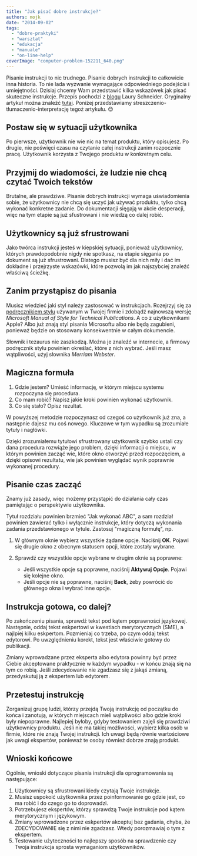 ```yaml
---
title: "Jak pisać dobre instrukcje?"
authors: mojk
date: "2014-09-02"
tags:
  - "dobre-praktyki"
  - "warsztat"
  - "edukacja"
  - "manuale"
  - "on-line-help"
coverImage: "computer-problem-152211_640.png"
---
```


Pisanie instrukcji to nic trudnego. Pisanie dobrych instrukcji to całkowicie
inna historia. To nie lada wyzwanie wymagające odpowiedniego podejścia i
umiejętności. Dzisiaj chcemy Wam przedstawić kilka wskazówek jak pisać skuteczne
instrukcje. Przepis pochodzi z [blogu](http://lauraschneider.hubpages.com/)
Laury Schneider. Oryginalny artykuł można znaleźć
[tutaj](http://lauraschneider.hubpages.com/hub/How-to-write-better-computer-instructions).
Poniżej przedstawiamy streszczenio-tłumaczenio-interpretację tegoż artykułu. 😊

## Postaw się w sytuacji użytkownika

Po pierwsze, użytkownik nie wie nic na temat produktu, który opisujesz. Po
drugie, nie poświęci czasu na czytanie całej instrukcji zanim rozpocznie pracę.
Użytkownik korzysta z Twojego produktu w konkretnym celu.

## Przyjmij do wiadomości, że ludzie nie chcą czytać Twoich tekstów

Brutalne, ale prawdziwe. Pisanie dobrych instrukcji wymaga uświadomienia sobie,
że użytkownicy nie chcą się uczyć jak używać produktu, tylko chcą wykonać
konkretne zadanie. Do dokumentacji sięgają w akcie desperacji, więc na tym
etapie są już sfustrowani i nie wiedzą co dalej robić.

## Użytkownicy są już sfrustrowani

Jako twórca instrukcji jesteś w kiepskiej sytuacji, ponieważ użytkownicy,
których prawdopodobnie nigdy nie spotkasz, na etapie sięgania po dokument są już
sfrustrowani. Dlatego musisz być dla nich miły i dać im dokładne i przejrzyste
wskazówki, które pozwolą im jak najszybciej znaleźć właściwą ścieżkę.

## Zanim przystąpisz do pisania

Musisz wiedzieć jaki styl należy zastosować w instrukcjach. Rozejrzyj się za
[podręcznikiem stylu](http://techwriter.pl/podrecznik-stylu-stylrecznik/)
używanym w Twojej firmie i zdobądź najnowszą wersję _Microsoft Manual of Style
for Technical Publications_. A co z użytkownikami Apple? Albo już znają styl
pisania Microsoftu albo nie będą zagubieni, ponieważ będzie on stosowany
konsekwentnie w całym dokumencie.

Słownik i tezaurus nie zaszkodzą. Można je znaleźć w internecie, a firmowy
podręcznik stylu powinien określać, które z nich wybrać. Jeśli masz wątpliwości,
użyj słownika _Merriam Webster_.

## Magiczna formuła

1. Gdzie jestem? Umieść informację, w którym miejscu systemu rozpoczyna się
   procedura.
2. Co mam robić? Napisz jakie kroki powinien wykonać użytkownik.
3. Co się stało? Opisz rezultat.

W powyższej metodzie rozpoczynasz od czegoś co użytkownik już zna, a następnie
dajesz mu coś nowego. Kluczowe w tym wypadku są zrozumiałe tytuły i nagłówki.

Dzięki zrozumiałemu tytułowi sfrustrowany użytkownik szybko ustali czy dana
procedura rozwiąże jego problem, dzięki informacji o miejscu, w którym powinien
zacząć wie, które okno otworzyć przed rozpoczęciem, a dzięki opisowi rezultatu,
wie jak powinien wyglądać wynik poprawnie wykonanej procedury.

## Pisanie czas zacząć

Znamy już zasady, więc możemy przystąpić do działania cały czas pamiętając o
perspektywie użytkownika.

Tytuł rozdziału powinien brzmieć "Jak wykonać ABC", a sam rozdział powinien
zawierać tylko i wyłącznie instrukcje, który dotyczą wykonania zadania
przedstawionego w tytule. Zastosuj "magiczną formułę", np.

1. W głównym oknie wybierz wszystkie żądane opcje. Naciśnij **OK**. Pojawi się
   drugie okno z obecnym statusem opcji, które zostały wybrane.
2. Sprawdź czy wszystkie opcje wybrane w drugim oknie są poprawne:

   - Jeśli wszystkie opcje są poprawne, naciśnij **Aktywuj Opcje**. Pojawi się
     kolejne okno.
   - Jeśli opcje nie są poprawne, naciśnij **Back**, żeby powrócić do głównego
     okna i wybrać inne opcje.

## Instrukcja gotowa, co dalej?

Po zakończeniu pisania, sprawdź tekst pod kątem poprawności językowej.
Następnie, oddaj tekst eskpertowi w kwestiach merytorycznych (SME), a najlpiej
kilku eskpertom. Pozmieniaj co trzeba, po czym oddaj tekst edytorowi. Po
uwzględnieniu korekt, tekst jest właściwie gotowy do publikacji.

Zmiany wprowadzane przez eksperta albo edytora powinny być przez Ciebie
akceptowane praktycznie w każdym wypadku - w końcu znają się na tym co robią.
Jeśli zdecydowanie nie zgadzasz się z jakąś zmianą, przedyskutuj ją z ekspertem
lub edytorem.

## Przetestuj instrukcję

Zorganizuj grupę ludzi, którzy przejdą Twoją instrukcję od początku do końca i
zanotują, w których miejscach mieli wątpliwości albo gdzie kroki były
niepoprawne. Najlepiej byłoby, gdyby testowaniem zajęli się prawdziwi
użytkownicy produktu. Jeśli nie ma takiej możliwości, wybierz kilka osób w
firmie, które nie znają Twojej instrukcji. Ich uwagi będą równie wartościowe jak
uwagi ekspertów, ponieważ te osoby również dobrze znają produkt.

## Wnioski końcowe

Ogólnie, wnioski dotyczące pisania instrukcji dla oprogramowania są następujące:

1. Użytkownicy są sfrustrowani kiedy czytają Twoje instrukcje.
2. Musisz uspokoić użytkownika przez poinformowanie go gdzie jest, co ma robić i
   do czego go to doprowadzi.
3. Potrzebujesz ekspertów, którzy sprawdzą Twoje instrukcje pod kątem
   merytorycznym i językowym.
4. Zmiany wprowadzone przez eskpertów akceptuj bez gadania, chyba, że
   ZDECYDOWANIE się z nimi nie zgadzasz. Wtedy porozmawiaj o tym z ekspertem.
5. Testowanie użyteczności to najlepszy sposób na sprawdzenie czy Twoja
   instrukcja sprosta wymaganiom użytkowników.
